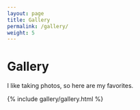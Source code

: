 ```yaml
---
layout: page
title: Gallery
permalink: /gallery/
weight: 5
---
```

# Gallery
I like taking photos, so here are my favorites.


{% include gallery/gallery.html %}